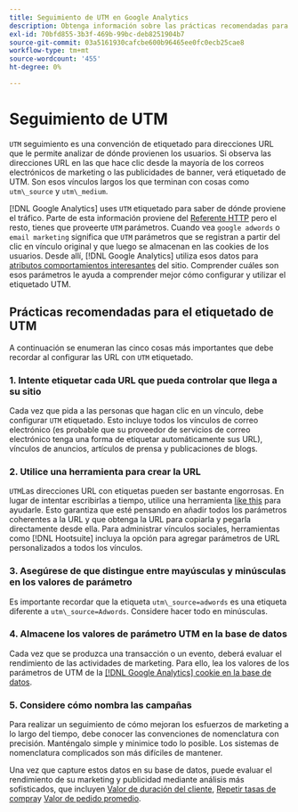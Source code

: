 ```yaml
---
title: Seguimiento de UTM en Google Analytics
description: Obtenga información sobre las prácticas recomendadas para el seguimiento UTM (etiquetado) en Google Analytics.
exl-id: 70bfd855-3b3f-469b-99bc-deb8251904b7
source-git-commit: 03a5161930cafcbe600b96465ee0fc0ecb25cae8
workflow-type: tm+mt
source-wordcount: '455'
ht-degree: 0%

---
```


# Seguimiento de UTM

`UTM` seguimiento es una convención de etiquetado para direcciones URL que le permite analizar de dónde provienen los usuarios. Si observa las direcciones URL en las que hace clic desde la mayoría de los correos electrónicos de marketing o las publicidades de banner, verá etiquetado de UTM. Son esos vínculos largos los que terminan con cosas como `utm\_source` y `utm\_medium`.

[!DNL Google Analytics] uses `UTM` etiquetado para saber de dónde proviene el tráfico. Parte de esta información proviene del [Referente HTTP](https://en.wikipedia.org/wiki/HTTP_referer) pero el resto, tienes que proveerte `UTM` parámetros. Cuando vea `google adwords` o `email marketing` significa que `UTM` parámetros que se registran a partir del clic en vínculo original y que luego se almacenan en las cookies de los usuarios. Desde allí, [!DNL Google Analytics] utiliza esos datos para [atributos comportamientos interesantes](../data-analyst/analysis/google-track-user-acq.md) del sitio. Comprender cuáles son esos parámetros le ayuda a comprender mejor cómo configurar y utilizar el etiquetado UTM.

## Prácticas recomendadas para el etiquetado de UTM

A continuación se enumeran las cinco cosas más importantes que debe recordar al configurar las URL con `UTM` etiquetado.

### 1. Intente etiquetar cada URL que pueda controlar que llega a su sitio

Cada vez que pida a las personas que hagan clic en un vínculo, debe configurar `UTM` etiquetado. Esto incluye todos los vínculos de correo electrónico (es probable que su proveedor de servicios de correo electrónico tenga una forma de etiquetar automáticamente sus URL), vínculos de anuncios, artículos de prensa y publicaciones de blogs.

### 2. Utilice una herramienta para crear la URL

`UTM`Las direcciones URL con etiquetas pueden ser bastante engorrosas. En lugar de intentar escribirlas a tiempo, utilice una herramienta [like this](https://support.google.com/analytics/answer/1033867?hl=en) para ayudarle. Esto garantiza que esté pensando en añadir todos los parámetros coherentes a la URL y que obtenga la URL para copiarla y pegarla directamente desde ella. Para administrar vínculos sociales, herramientas como [!DNL Hootsuite] incluya la opción para agregar parámetros de URL personalizados a todos los vínculos.

### 3. Asegúrese de que distingue entre mayúsculas y minúsculas en los valores de parámetro

Es importante recordar que la etiqueta `utm\_source=adwords` es una etiqueta diferente a `utm\_source=Adwords`. Considere hacer todo en minúsculas.

### 4. Almacene los valores de parámetro UTM en la base de datos

Cada vez que se produzca una transacción o un evento, deberá evaluar el rendimiento de las actividades de marketing. Para ello, lea los valores de los parámetros de UTM de la [[!DNL Google Analytics] cookie en la base de datos](../data-analyst/analysis/google-track-user-acq.md).

### 5. Considere cómo nombra las campañas

Para realizar un seguimiento de cómo mejoran los esfuerzos de marketing a lo largo del tiempo, debe conocer las convenciones de nomenclatura con precisión. Manténgalo simple y minimice todo lo posible. Los sistemas de nomenclatura complicados son más difíciles de mantener.

Una vez que capture estos datos en su base de datos, puede evaluar el rendimiento de su marketing y publicidad mediante análisis más sofisticados, que incluyen [Valor de duración del cliente](../data-analyst/analysis/ess-expected-ltv.md), [Repetir tasas de compra](../data-analyst/analysis/repurchase-behavior.md)y [Valor de pedido promedio](../data-analyst/analysis/basic-analytics.md).
